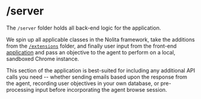 # /server

The `/server` folder holds all back-end logic for the application. 

We spin up all applicable classes in the Nolita framework, take the additions from the [`/extensions`](./extensions.html) folder, and finally user input from the front-end [application](./app.html) and pass an objective to the agent to perform on a local, sandboxed Chrome instance.

This section of the application is best-suited for including any additional API calls you need -- whether sending emails based upon the response from the agent, recording user objectives in your own database, or pre-processing input before incorporating the agent browse session.